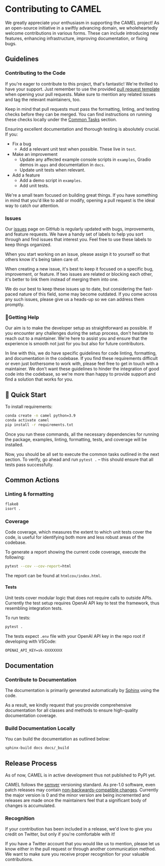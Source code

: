 # Contributing to CAMEL

We greatly appreciate your enthusiasm in supporting the CAMEL project! As an open-source initiative in a swiftly advancing domain, we wholeheartedly welcome contributions in various forms. These can include introducing new features, enhancing infrastructure, improving documentation, or fixing bugs.

## Guidelines

### Contributing to the Code

If you're eager to contribute to this project, that's fantastic! We're thrilled to have your support. Just remember to use the provided [pull request template](https://docs.github.com/en/get-started/quickstart/contributing-to-projects) when opening your pull requests. Make sure to mention any related issues and tag the relevant maintainers, too.

Keep in mind that pull requests must pass the formatting, linting, and testing checks before they can be merged. You can find instructions on running these checks locally under the [Common Tasks](#-common-tasks) section.

Ensuring excellent documentation and thorough testing is absolutely crucial. If you:
- Fix a bug
  - Add a relevant unit test when possible. These live in `test`.
- Make an improvement
  - Update any affected example console scripts in `examples`, Gradio demos in `apps` and documentation in `docs`.
  - Update unit tests when relevant.
- Add a feature
  - Add a demo script in `examples`.
  - Add unit tests.

We're a small team focused on building great things. If you have something in mind that you'd like to add or modify, opening a pull request is the ideal way to catch our attention.

### Issues

Our [issues](https://github.com/camel-ai/camel/issues) page on GitHub is regularly updated with bugs, improvements, and feature requests. We have a handy set of labels to help you sort through and find issues that interest you. Feel free to use these labels to keep things organized.

When you start working on an issue, please assign it to yourself so that others know it's being taken care of.

When creating a new issue, it's best to keep it focused on a specific bug, improvement, or feature. If two issues are related or blocking each other, it's better to link them instead of merging them into one.

We do our best to keep these issues up to date, but considering the fast-paced nature of this field, some may become outdated. If you come across any such issues, please give us a heads-up so we can address them promptly.

### 🙋Getting Help

Our aim is to make the developer setup as straightforward as possible. If you encounter any challenges during the setup process, don't hesitate to reach out to a maintainer. We're here to assist you and ensure that the experience is smooth not just for you but also for future contributors.

In line with this, we do have specific guidelines for code linting, formatting, and documentation in the codebase. If you find these requirements difficult or even just bothersome to work with, please feel free to get in touch with a maintainer. We don't want these guidelines to hinder the integration of good code into the codebase, so we're more than happy to provide support and find a solution that works for you.

## 🚀 Quick Start

To install requirements:

```bash
conda create -n camel python=3.9
conda activate camel
pip install -r requirements.txt
```

Once you run these commands, all the necessary dependencies for running the package, examples, linting, formatting, tests, and coverage will be installed.

Now, you should be all set to execute the common tasks outlined in the next section. To verify, go ahead and run `pytest .` – this should ensure that all tests pass successfully.

## Common Actions

### Linting & formatting

```bash
flake8
isort .
```

### Coverage

Code coverage, which measures the extent to which unit tests cover the code, is useful for identifying both more and less robust areas of the codebase.

To generate a report showing the current code coverage, execute the following:

```bash
pytest --cov --cov-report=html
```

The report can be found at `htmlcov/index.html`.

#### Tests

Unit tests cover modular logic that does not require calls to outside APIs. Currently the test setup requires OpenAI API key to test the framework, thus resembling integration tests.

To run tests:

```bash
pytest .
```

The tests expect `.env` file with your OpenAI API key in the repo root if developing with VSCode:
```
OPENAI_API_KEY=sk-XXXXXXXX
```

## Documentation

### Contribute to Documentation

The documentation is primarily generated automatically by [Sphinx](https://www.sphinx-doc.org/en/master/) using the code.

As a result, we kindly request that you provide comprehensive documentation for all classes and methods to ensure high-quality documentation coverage.

### Build Documentation Locally

You can build the documentation as outlined below:

```bash
sphinx-build docs docs/_build
```

## Release Process

As of now, CAMEL is in active development thus not published to PyPI yet.

CAMEL follows the [semver](https://semver.org/) versioning standard. As pre-1.0 software, even patch releases may contain [non-backwards-compatible changes](https://semver.org/#spec-item-4). Currently the major version is 0 and the minor version are being incremented and releases are made once the maintainers feel that a significant body of changes is accumulated.

### Recognition

If your contribution has been included in a release, we'd love to give you credit on Twitter, but only if you're comfortable with it!

If you have a Twitter account that you would like us to mention, please let us know either in the pull request or through another communication method. We want to make sure you receive proper recognition for your valuable contributions.

